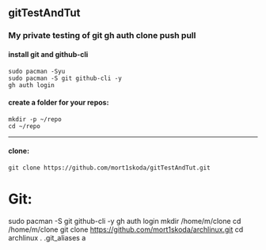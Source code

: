 ## gitTestAndTut
### My private testing of git gh auth clone push pull

#### install git and github-cli
```
sudo pacman -Syu
sudo pacman -S git github-cli -y
gh auth login
```




#### create a folder for your repos:
```
mkdir -p ~/repo
cd ~/repo
```
---







#### clone:

```
git clone https://github.com/mort1skoda/gitTestAndTut.git
```









Git:
=====
sudo pacman -S git github-cli -y
gh auth login
mkdir /home/m/clone
cd /home/m/clone
git clone https://github.com/mort1skoda/archlinux.git
cd archlinux
. .git_aliases
a


